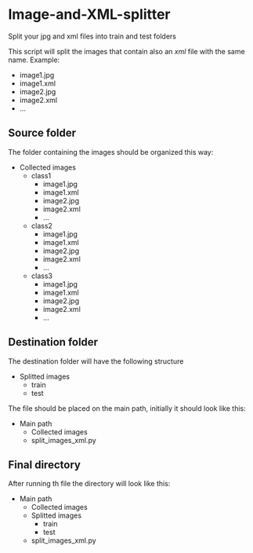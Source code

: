 # Image-and-XML-splitter
Split your jpg and xml files into train and test folders

This script will split the images that contain also an *xml* file with the same name. Example:
- image1.jpg
- image1.xml
- image2.jpg
- image2.xml
- ...

## Source folder
The folder containing the images should be organized this way:

- Collected images
    - class1 
        - image1.jpg
        - image1.xml
        - image2.jpg
        - image2.xml 
        - ...
    - class2<br /> 
        - image1.jpg<br /> 
        - image1.xml<br /> 
        - image2.jpg<br /> 
        - image2.xml<br /> 
        - ...<br /> 
    - class3<br /> 
        - image1.jpg<br /> 
        - image1.xml<br /> 
        - image2.jpg<br /> 
        - image2.xml<br /> 
        - ...<br /> 

## Destination folder
The destination folder will have the following structure
- Splitted images
    - train
    - test
 
The file should be placed on the main path, initially it should look like this:
- Main path 
  - Collected images
  - split_images_xml.py
  
## Final directory
After running th file the directory will look like this:

- Main path
  - Collected images
  - Splitted images 
    - train
    - test 
  - split_images_xml.py 
